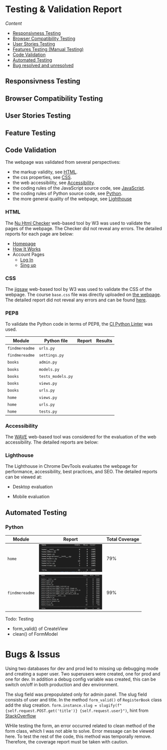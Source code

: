 # Testing & Validation Report

*Content*
  - [Responsivness Testing](#responsivness-testing)
  - [Browser Compatibility Testing](#browser-compatibility-testing)
  - [User Stories Testing](#user-stories-testing)
  - [Features Testing (Manual Testing)](#feature-testing)
  - [Code Validation](#code-validation)
  - [Automated Testing](#automated-testing)
  - [Bug resolved and unresolved](#bug-resolved-and-unresolved)


## Responsivness Testing

## Browser Compatibility Testing

## User Stories Testing

## Feature Testing

## Code Validation
The webpage was validated from several perspectives:
- the markup validity, see [HTML](#html).
- the css properties, see [CSS](#css).
- the web accessibility, see [Accessibility](#accessibility).
- the coding rules of the JavaScript source code, see [JavaScript](#javascript).
- the coding rules of Python source code, see [Python](#pep8).
- the more general quality of the webpage, see [Lighthouse](#lighthouse)

### HTML 
The [Nu Html Checker](https://validator.w3.org/nu/) web-based tool by W3 was used to validate the pages of the webpage. The Checker did not reveal any errors. The detailed reports for each page are below:
- [Homepage](https://validator.w3.org/nu/?doc=https%3A%2F%2Ffindme-readme-10d0bfb3ba28.herokuapp.com%2F)
- [How It Works](https://validator.w3.org/nu/?showsource=yes&showoutline=yes&showimagereport=yes&doc=https%3A%2F%2Ffindme-readme-10d0bfb3ba28.herokuapp.com%2Fhow)
- Account Pages
    - [Log In](https://validator.w3.org/nu/?showsource=yes&showoutline=yes&showimagereport=yes&doc=https%3A%2F%2Ffindme-readme-10d0bfb3ba28.herokuapp.com%2Faccounts%2Flogin)
    - [Sing up](https://validator.w3.org/nu/?showsource=yes&showoutline=yes&showimagereport=yes&doc=https%3A%2F%2Ffindme-readme-10d0bfb3ba28.herokuapp.com%2Faccounts%2Fsignup%2F)



### CSS
The [jigsaw](https://jigsaw.w3.org/css-validator/) web-based tool by W3 was used to validate the CSS of the webpage. The course `base.css` file was directly uploaded on [the webpage](https://jigsaw.w3.org/css-validator/#validate_by_upload). The detailed report did not reveal any errors and can be found [here](./docs/testing/css_validation.png).


### PEP8
To validate the Python code in terms of PEP8, the [CI Python Linter](https://pep8ci.herokuapp.com/#) was used.

| Module | Python file               | Report | Results   |
|--------|---------------------------|--------|-----------|
|`findmereadme` | `urls.py`          | | |
|`findmereadme` | `settings.py`      | | |
|`books`        | `admin.py`         | | |
|`books`        | `models.py`        | | |
|`books`        | `tests_models.py`  | | |
|`books`        | `views.py`         | | |
|`books`        | `urls.py`          | | |
|`home`         | `views.py`         | | |
|`home`         | `urls.py`          | | |
|`home`         | `tests.py`         | | |




### Accessibility
The [WAVE](https://wave.webaim.org/) web-based tool was considered for the evaluation of the web accessibility. The detailed reports are below:


### Lighthouse
The Lighthouse in Chrome DevTools evaluates the webpage for performance, accessibility, best practices, and SEO. The detailed reports can be viewed at:

- Desktop evaluation


- Mobile evaluation 


## Automated Testing
### Python
| Module            | Report | Total Coverage   |
|-------------------|--------|------------------|
| `home`            | <img src="./docs/testing/automated/python_home.png" alt="python_home" width="200"/>   | 79% |
|`findmereadme`     | <img src="./docs/testing/automated/python_books.png" alt="python_books" width="200"/> | 99% |


Todo: Testing 
- form_valid()  of CreateView
- clean() of FormModel

# Bugs & Issus

Using two databases for dev and prod led to missing up debugging mode and creating a super user. Two superusers were created, one for prod and one for dev. In addition a debug config variable was created, this can be switch on/off in both production and dev environment.

The slug field was prepopulated only for admin panel. The slug field consists of user and title. In the method `form_valid()` of `RegisterBook` class add the slug creation. `form.instance.slug = slugify(f"{self.request.POST.get('title')} {self.request.user}")`, hint from [StackOverflow](https://stackoverflow.com/questions/837828/how-do-i-create-a-slug-in-django) 

WHile testing the form, an error occurred related to clean method of the form class, which I was not able to solve. Error message can be viewed here. To test the rest of the code, this method was temporally remove. Therefore, the coverage report must be taken with caution.




